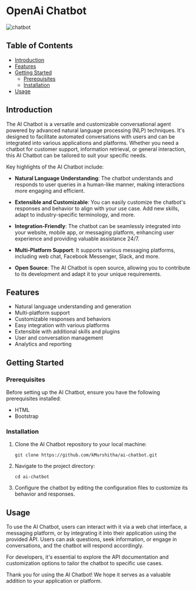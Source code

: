 # OpenAi Chatbot

![chatbot](https://github.com/kMurshitha/AI-Chatbot/assets/95700042/99d3f83b-b424-4f19-9118-37918aad7e7d)


## Table of Contents

- [Introduction](#introduction)
- [Features](#features)
- [Getting Started](#getting-started)
  - [Prerequisites](#prerequisites)
  - [Installation](#installation)
- [Usage](#usage)

## Introduction

The AI Chatbot is a versatile and customizable conversational agent powered by advanced natural language processing (NLP) techniques. It's designed to facilitate automated conversations with users and can be integrated into various applications and platforms. Whether you need a chatbot for customer support, information retrieval, or general interaction, this AI Chatbot can be tailored to suit your specific needs.

Key highlights of the AI Chatbot include:

- **Natural Language Understanding**: The chatbot understands and responds to user queries in a human-like manner, making interactions more engaging and efficient.

- **Extensible and Customizable**: You can easily customize the chatbot's responses and behavior to align with your use case. Add new skills, adapt to industry-specific terminology, and more.

- **Integration-Friendly**: The chatbot can be seamlessly integrated into your website, mobile app, or messaging platform, enhancing user experience and providing valuable assistance 24/7.

- **Multi-Platform Support**: It supports various messaging platforms, including web chat, Facebook Messenger, Slack, and more.

- **Open Source**: The AI Chatbot is open source, allowing you to contribute to its development and adapt it to your unique requirements.

## Features

- Natural language understanding and generation
- Multi-platform support
- Customizable responses and behaviors
- Easy integration with various platforms
- Extensible with additional skills and plugins
- User and conversation management
- Analytics and reporting

## Getting Started

### Prerequisites

Before setting up the AI Chatbot, ensure you have the following prerequisites installed:

- HTML
- Bootstrap

### Installation

1. Clone the AI Chatbot repository to your local machine:

   ```shell
   git clone https://github.com/kMurshitha/ai-chatbot.git
   ```

2. Navigate to the project directory:

   ```shell
   cd ai-chatbot
   ```


3. Configure the chatbot by editing the configuration files to customize its behavior and responses.

## Usage

To use the AI Chatbot, users can interact with it via a web chat interface, a messaging platform, or by integrating it into their application using the provided API. Users can ask questions, seek information, or engage in conversations, and the chatbot will respond accordingly.

For developers, it's essential to explore the API documentation and customization options to tailor the chatbot to specific use cases.

Thank you for using the AI Chatbot! We hope it serves as a valuable addition to your application or platform.
